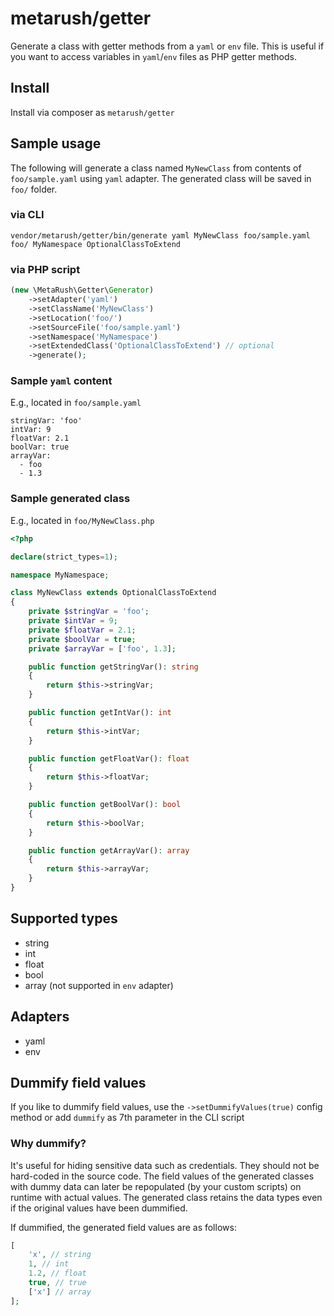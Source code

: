 # metarush/getter

Generate a class with getter methods from a `yaml` or `env` file.
This is useful if you want to access variables in `yaml`/`env` files as PHP getter methods.

## Install

Install via composer as `metarush/getter`

## Sample usage

The following will generate a class named `MyNewClass` from contents of `foo/sample.yaml` using `yaml` adapter.
The generated class will be saved in `foo/` folder.

### via CLI

`vendor/metarush/getter/bin/generate yaml MyNewClass foo/sample.yaml foo/ MyNamespace OptionalClassToExtend`

### via PHP script

```php
(new \MetaRush\Getter\Generator)
    ->setAdapter('yaml')
    ->setClassName('MyNewClass')
    ->setLocation('foo/')
    ->setSourceFile('foo/sample.yaml')
    ->setNamespace('MyNamespace')
    ->setExtendedClass('OptionalClassToExtend') // optional
    ->generate();
```

### Sample `yaml` content

E.g., located in `foo/sample.yaml`

    stringVar: 'foo'
    intVar: 9
    floatVar: 2.1
    boolVar: true
    arrayVar:
      - foo
      - 1.3

### Sample generated class

E.g., located in `foo/MyNewClass.php`

```php
<?php

declare(strict_types=1);

namespace MyNamespace;

class MyNewClass extends OptionalClassToExtend
{
    private $stringVar = 'foo';
    private $intVar = 9;
    private $floatVar = 2.1;
    private $boolVar = true;
    private $arrayVar = ['foo', 1.3];

    public function getStringVar(): string
    {
        return $this->stringVar;
    }

    public function getIntVar(): int
    {
        return $this->intVar;
    }

    public function getFloatVar(): float
    {
        return $this->floatVar;
    }

    public function getBoolVar(): bool
    {
        return $this->boolVar;
    }

    public function getArrayVar(): array
    {
        return $this->arrayVar;
    }
}
```

## Supported types

- string
- int
- float
- bool
- array (not supported in `env` adapter)

## Adapters

- yaml
- env

## Dummify field values

If you like to dummify field values, use the `->setDummifyValues(true)` config method or add `dummify` as 7th parameter in the CLI script

### Why dummify?

It's useful for hiding sensitive data such as credentials.
They should not be hard-coded in the source code.
The field values of the generated classes with dummy data can later be repopulated (by your custom scripts) on runtime with actual values.
The generated class retains the data types even if the original values have been dummified.

If dummified, the generated field values are as follows:

```php
[
    'x', // string
    1, // int
    1.2, // float
    true, // true
    ['x'] // array
];
```